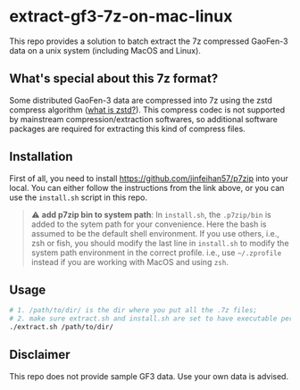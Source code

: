 # extract-gf3-7z-on-mac-linux

This repo provides a solution to batch extract the 7z compressed GaoFen-3 data on a unix system (including MacOS and Linux). 

## What's special about this 7z format?

Some distributed GaoFen-3 data are compressed into 7z using the zstd compress algorithm ([what is zstd?](https://github.com/mcmilk/7-Zip-zstd)). This compress codec is not supported by mainstream compression/extraction softwares, so additional software packages are required for extracting this kind of compress files. 

## Installation

First of all, you need to install https://github.com/jinfeihan57/p7zip into your local. You can either follow the instructions from the link above, or you can use the `install.sh` script in this repo. 

> :warning: **add p7zip bin to system path**: In `install.sh`, the `.p7zip/bin` is added to the sytem path for your convenience. Here the bash is assumed to be the default shell environment. If you use others, i.e., zsh or fish, you should modify the last line in `install.sh` to modify the system path environment in the correct profile. i.e., use `~/.zprofile` instead if you are working with MacOS and using `zsh`.

## Usage

```bash
# 1. /path/to/dir/ is the dir where you put all the .7z files;
# 2. make sure extract.sh and install.sh are set to have executable permissions.
./extract.sh /path/to/dir/
```

## Disclaimer

This repo does not provide sample GF3 data. Use your own data is advised. 